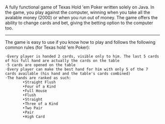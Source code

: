 

A fully functional game of Texas Hold 'em Poker written solely on Java. In the game, you play against the computer, winning when you take all the avalable money (2000) or when you run out of money. The game offers the ability to change cards and bet, giving the betting option to the computer too.

<hr>

The game is easy to use if you know how to play and follows the following common rules (for Texas hold 'em Poker):

    ◦Every player is handed 2 cards, visible only to him. The last 5 cards of his full hand are actually the cards on the table
    ◦5 cards are opened on the table
    ◦Every player can make the best hand for him with only 5 of the 7 cards available (his hand and the table's cards combined)
    ◦The hands are ranked as such:
            ‣Straight Flush
            ‣Four of a Kind
            ‣Full House
            ‣Flush
            ‣Straight
            ‣Three of a Kind
            ‣Two Pair
            ‣Pair
            ‣High Card
